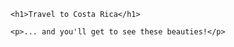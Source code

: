 <!DOCTYPE HTML>
<html>
  <head>
    <meta charset="utf-8">
    <title>Project: Travel webpage</title>
</head>
<body>

    <h1>Travel to Costa Rica</h1>
    
    <p>... and you'll get to see these beauties!</p>
 </body>
 </html>
    
